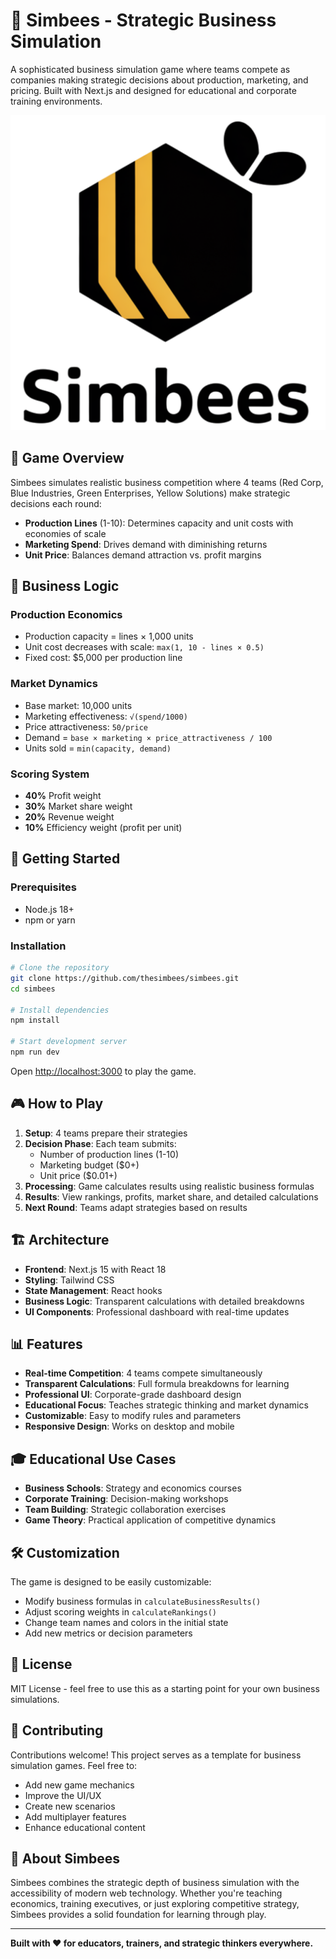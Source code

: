# 🐝 Simbees - Strategic Business Simulation

A sophisticated business simulation game where teams compete as companies making strategic decisions about production, marketing, and pricing. Built with Next.js and designed for educational and corporate training environments.

![Simbees Logo](public/SimbeesLogo.png)

## 🎯 Game Overview

Simbees simulates realistic business competition where 4 teams (Red Corp, Blue Industries, Green Enterprises, Yellow Solutions) make strategic decisions each round:

- **Production Lines** (1-10): Determines capacity and unit costs with economies of scale
- **Marketing Spend**: Drives demand with diminishing returns
- **Unit Price**: Balances demand attraction vs. profit margins

## 🧮 Business Logic

### Production Economics
- Production capacity = lines × 1,000 units
- Unit cost decreases with scale: `max(1, 10 - lines × 0.5)`
- Fixed cost: $5,000 per production line

### Market Dynamics
- Base market: 10,000 units
- Marketing effectiveness: `√(spend/1000)`
- Price attractiveness: `50/price`
- Demand = `base × marketing × price_attractiveness / 100`
- Units sold = `min(capacity, demand)`

### Scoring System
- **40%** Profit weight
- **30%** Market share weight
- **20%** Revenue weight
- **10%** Efficiency weight (profit per unit)

## 🚀 Getting Started

### Prerequisites
- Node.js 18+ 
- npm or yarn

### Installation

```bash
# Clone the repository
git clone https://github.com/thesimbees/simbees.git
cd simbees

# Install dependencies
npm install

# Start development server
npm run dev
```

Open [http://localhost:3000](http://localhost:3000) to play the game.

## 🎮 How to Play

1. **Setup**: 4 teams prepare their strategies
2. **Decision Phase**: Each team submits:
   - Number of production lines (1-10)
   - Marketing budget ($0+)
   - Unit price ($0.01+)
3. **Processing**: Game calculates results using realistic business formulas
4. **Results**: View rankings, profits, market share, and detailed calculations
5. **Next Round**: Teams adapt strategies based on results

## 🏗️ Architecture

- **Frontend**: Next.js 15 with React 18
- **Styling**: Tailwind CSS
- **State Management**: React hooks
- **Business Logic**: Transparent calculations with detailed breakdowns
- **UI Components**: Professional dashboard with real-time updates

## 📊 Features

- **Real-time Competition**: 4 teams compete simultaneously
- **Transparent Calculations**: Full formula breakdowns for learning
- **Professional UI**: Corporate-grade dashboard design
- **Educational Focus**: Teaches strategic thinking and market dynamics
- **Customizable**: Easy to modify rules and parameters
- **Responsive Design**: Works on desktop and mobile

## 🎓 Educational Use Cases

- **Business Schools**: Strategy and economics courses
- **Corporate Training**: Decision-making workshops
- **Team Building**: Strategic collaboration exercises
- **Game Theory**: Practical application of competitive dynamics

## 🛠️ Customization

The game is designed to be easily customizable:

- Modify business formulas in `calculateBusinessResults()`
- Adjust scoring weights in `calculateRankings()`
- Change team names and colors in the initial state
- Add new metrics or decision parameters

## 📝 License

MIT License - feel free to use this as a starting point for your own business simulations.

## 🤝 Contributing

Contributions welcome! This project serves as a template for business simulation games. Feel free to:

- Add new game mechanics
- Improve the UI/UX
- Create new scenarios
- Add multiplayer features
- Enhance educational content

## 🐝 About Simbees

Simbees combines the strategic depth of business simulation with the accessibility of modern web technology. Whether you're teaching economics, training executives, or just exploring competitive strategy, Simbees provides a solid foundation for learning through play.

---

**Built with ❤️ for educators, trainers, and strategic thinkers everywhere.**
